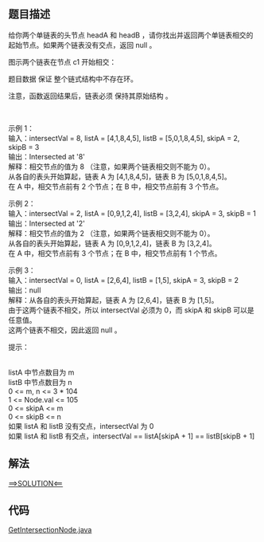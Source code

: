 ## 题目描述

给你两个单链表的头节点 headA 和 headB ，请你找出并返回两个单链表相交的起始节点。如果两个链表没有交点，返回 null 。

图示两个链表在节点 c1 开始相交：

题目数据 保证 整个链式结构中不存在环。

注意，函数返回结果后，链表必须 保持其原始结构 。

 

示例 1：
<br>输入：intersectVal = 8, listA = [4,1,8,4,5], listB = [5,0,1,8,4,5], skipA = 2, skipB = 3
<br>输出：Intersected at '8'
<br>解释：相交节点的值为 8 （注意，如果两个链表相交则不能为 0）。
<br>从各自的表头开始算起，链表 A 为 [4,1,8,4,5]，链表 B 为 [5,0,1,8,4,5]。
<br>在 A 中，相交节点前有 2 个节点；在 B 中，相交节点前有 3 个节点。

示例 2：
<br>输入：intersectVal = 2, listA = [0,9,1,2,4], listB = [3,2,4], skipA = 3, skipB = 1
<br>输出：Intersected at '2'
<br>解释：相交节点的值为 2 （注意，如果两个链表相交则不能为 0）。
<br>从各自的表头开始算起，链表 A 为 [0,9,1,2,4]，链表 B 为 [3,2,4]。
<br>在 A 中，相交节点前有 3 个节点；在 B 中，相交节点前有 1 个节点。

示例 3：
<br>输入：intersectVal = 0, listA = [2,6,4], listB = [1,5], skipA = 3, skipB = 2
<br>输出：null
<br>解释：从各自的表头开始算起，链表 A 为 [2,6,4]，链表 B 为 [1,5]。
<br>由于这两个链表不相交，所以 intersectVal 必须为 0，而 skipA 和 skipB 可以是任意值。
<br>这两个链表不相交，因此返回 null 。

提示：

<br>listA 中节点数目为 m
<br>listB 中节点数目为 n
<br>0 <= m, n <= 3 * 104
<br>1 <= Node.val <= 105
<br>0 <= skipA <= m
<br>0 <= skipB <= n
<br>如果 listA 和 listB 没有交点，intersectVal 为 0
<br>如果 listA 和 listB 有交点，intersectVal == listA[skipA + 1] == listB[skipB + 1]

## 解法

[==>SOLUTION<==](https://leetcode-cn.com/problems/intersection-of-two-linked-lists/solution/xiang-jiao-lian-biao-by-leetcode-solutio-a8jn/)

## 代码

[GetIntersectionNode.java](https://github.com/Marshal7cc/leetcode-java/blob/master/src/linkedlist/GetIntersectionNode.java)


